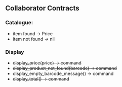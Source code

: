 ## Collaborator Contracts

### Catalogue:
- item found -> Price
- item not found -> nil

### Display
- ~~display_price(price) -> command~~
- ~~display_product_not_found(barcode) -> command~~
- display_empty_barcode_message() -> command
- ~~display_total() -> command~~